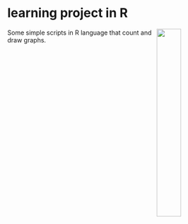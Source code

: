 # learning project in R
<img align="right" width="33%" src="https://cdn-icons.flaticon.com/png/512/404/premium/404621.png?token=exp=1636212329~hmac=818b93ac85a195fcee4f57d412c9253e">
Some simple scripts in R language that count and draw graphs.

